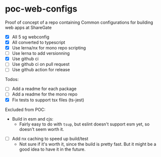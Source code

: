 # poc-web-configs
Proof of concept of a repo containing Common configurations for building web apps at ShareGate

- [X] All 5 sg webconfig
- [X] All converted to typescript
- [X] Use lerna/nx for mono repo scripting
- [ ] Use lerna to add versionning
- [X] Use github ci
- [ ] Use github ci on pull request
- [ ] Use github action for release

Todos: 
- [ ] Add a readme for each package
- [ ] Add a readme for the mono repo
- [X] Fix tests to support tsx files (ts-jest)

Excluded from POC: 
- Build in esm and cjs:
  - Fairly easy to do with `tsup`, but eslint doesn't support esm yet, so doesn't seem worth it.
- [ ] Add nx caching to speed up build/test
  - Not sure if it's worth it, since the build is pretty fast. But it might be a good idea to have it in the future.
